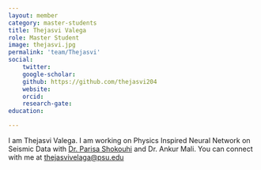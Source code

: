 ```yaml
---
layout: member
category: master-students
title: Thejasvi Valega
role: Master Student
image: thejasvi.jpg
permalink: 'team/Thejasvi'
social:
    twitter: 
    google-scholar:
    github: https://github.com/thejasvi204
    website: 
    orcid: 
    research-gate: 
education:

--- 
```

         
I am Thejasvi Valega. I am working on Physics Inspired Neural Network on Seismic Data with [Dr. Parisa Shokouhi](https://sites.psu.edu/ultrasonics/pshokouhi/) and Dr. Ankur Mali. You can connect with me at thejasvivelaga@psu.edu
